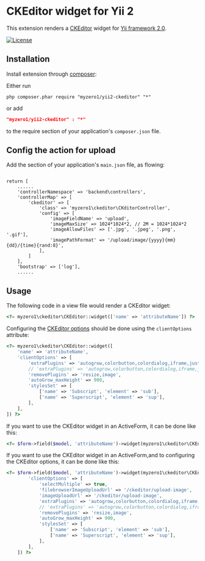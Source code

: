 # CKEditor widget for Yii 2

This extension renders a [CKEditor](http://ckeditor.com/) widget for [Yii framework 2.0](http://www.yiiframework.com).

[![License](https://poser.pugx.org/alexantr/yii2-ckeditor/license)](https://packagist.org/packages/myzero1/yii2-ckeditor)

## Installation

Install extension through [composer](http://getcomposer.org/):

Either run

```
php composer.phar require "myzero1/yii2-ckeditor" "*"
```
or add

```json
"myzero1/yii2-ckeditor" : "*"
```

to the require section of your application's `composer.json` file.


## Config the action for upload

Add the section of your application's `main.json` file, as flowing:

```

return [
    ......
    'controllerNamespace' => 'backend\controllers',
    'controllerMap' => [
        'ckeditor' => [
            'class' => 'myzero1\ckeditor\CKditorController',
            'config' => [
                'imageFieldName' => 'upload',
                'imageMaxSize' => 1024*1024*2, // 2M = 1024*1024*2
                'imageAllowFiles' => ['.jpg', '.jpeg', '.png', '.gif'],
                'imagePathFormat' => '/upload/image/{yyyy}{mm}{dd}/{time}{rand:8}',
            ],
        ]
    ],
    'bootstrap' => ['log'],
    ......
```

## Usage

The following code in a view file would render a CKEditor widget:

```php
<?= myzero1\ckeditor\CKEditor::widget(['name' => 'attributeName']) ?>
```

Configuring the [CKEditor options](http://docs.ckeditor.com/#!/api/CKEDITOR.config) should be done
using the `clientOptions` attribute:

```php
<?= myzero1\ckeditor\CKEditor::widget([
    'name' => 'attributeName',
    'clientOptions' => [
        'extraPlugins' => 'autogrow,colorbutton,colordialog,iframe,justify,showblocks,preview,image2',
        // 'extraPlugins' => 'autogrow,colorbutton,colordialog,iframe,justify,showblocks,preview,easyimage',
        'removePlugins' => 'resize,image',
        'autoGrow_maxHeight' => 900,
        'stylesSet' => [
            ['name' => 'Subscript', 'element' => 'sub'],
            ['name' => 'Superscript', 'element' => 'sup'],
        ],
    ],
]) ?>
```

If you want to use the CKEditor widget in an ActiveForm, it can be done like this:

```php
<?= $form->field($model, 'attributeName')->widget(myzero1\ckeditor\CKEditor::className()) ?>
```


If you want to use the CKEditor widget in an ActiveForm,and to configuring the CKEditor options, it can be done like this:

```php
<?= $form->field($model, 'attributeName')->widget(myzero1\ckeditor\CKEditor::className(), [
        'clientOptions' => [
            'selectMultiple' => true,
            'filebrowserImageUploadUrl' => '/ckeditor/upload-image',
            'imageUploadUrl' => '/ckeditor/upload-image',
            'extraPlugins' => 'autogrow,colorbutton,colordialog,iframe,justify,showblocks,preview,image2',
            // 'extraPlugins' => 'autogrow,colorbutton,colordialog,iframe,justify,showblocks,image2,preview,easyimage',
            'removePlugins' => 'resize,image',
            'autoGrow_maxHeight' => 900,
            'stylesSet' => [
                ['name' => 'Subscript', 'element' => 'sub'],
                ['name' => 'Superscript', 'element' => 'sup'],
            ],
        ],
    ]) ?>

```